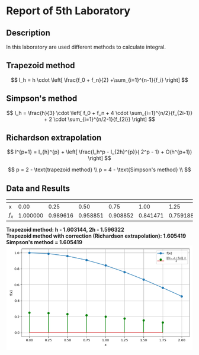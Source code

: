 # Report of 5th Laboratory
## Description
In this laboratory are used different methods to calculate integral.

## Trapezoid method
$$
I_h = h \cdot \left[ \frac{f_0 + f_n}{2} +\sum_{i=1}^{n-1}{f_i} \right]
$$

## Simpson's method
$$
I_h = \frac{h}{3} \cdot \left[ f_0 + f_n + 4 \cdot \sum_{i=1}^{n/2}{f_{2i-1}} + 2 \cdot \sum_{i=1}^{n/2-1}{f_{2i}} \right]
$$

## Richardson extrapolation
$$
I^{p+1} = I_{h}^{p} + \left[ \frac{I_h^p - I_{2h}^{p}}{ 2^p - 1} + O(h^{p+1}) \right]
$$

$$
p = 2 - \text{trapezoid method} \\
p = 4 - \text{Simpson's method} \\
$$

## Data and Results

| <!-- --> | <!-- --> | <!-- --> | <!-- --> | <!-- --> | <!-- --> | <!-- --> | <!-- --> | <!-- --> | <!-- --> |
| -------- | -------- | -------- | -------- | -------- | -------- | -------- | -------- | -------- | -------- |
| x        | 0.00     | 0.25     | 0.50     | 0.75     | 1.00     | 1.25     | 1.50     | 1.75     | 2.00     |
| $f_x$    | 1.000000 | 0.989616 | 0.958851 | 0.908852 | 0.841471 | 0.759188 | 0.664997 | 0.562278 | 0.454649 |

**Trapezoid method: h - 1.603144, 2h - 1.596322** \
**Trapezoid method with correction (Richardson extrapolation): 1.605419** \
**Simpson's method = 1.605419**
![](../src/l5/Fig.png)
